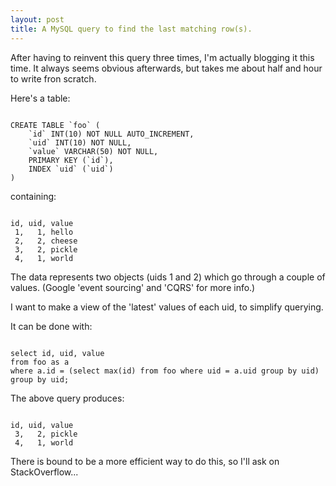 ```yaml
---
layout: post
title: A MySQL query to find the last matching row(s).
---
```


After having to reinvent this query three times, I'm actually blogging it this time.  It always seems obvious afterwards, but takes me about half and hour to write fron scratch.

Here's a table:
<pre><code>
CREATE TABLE `foo` (
    `id` INT(10) NOT NULL AUTO_INCREMENT,
    `uid` INT(10) NOT NULL,
    `value` VARCHAR(50) NOT NULL,
    PRIMARY KEY (`id`),
    INDEX `uid` (`uid`)
)
</code></pre>

containing:
<pre><code>
id, uid, value
 1,   1, hello
 2,   2, cheese
 3,   2, pickle
 4,   1, world
</code></pre>

The data represents two objects (uids 1 and 2) which go through a couple of values.  (Google 'event sourcing' and 'CQRS' for more info.) 

I want to make a view of the 'latest' values of each uid, to simplify querying.

It can be done with:
<pre><code>
select id, uid, value 
from foo as a
where a.id = (select max(id) from foo where uid = a.uid group by uid)
group by uid;
</code></pre>

The above query produces:
<pre><code>
id, uid, value
 3,   2, pickle
 4,   1, world
</code></pre>

There is bound to be a more efficient way to do this, so I'll ask on StackOverflow...

